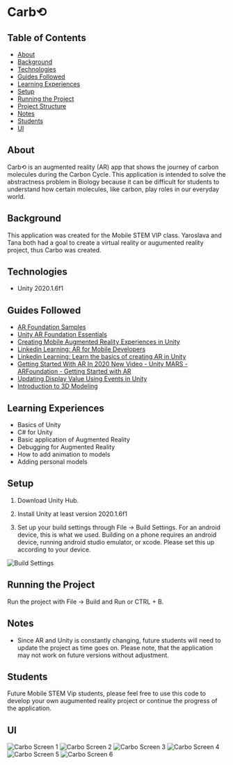 # Carb⟲

## Table of Contents

* [About](#about)
* [Background](#background)
* [Technologies](#technologies)
* [Guides Followed](#guides-followed)
* [Learning Experiences](#learning-experiences)
* [Setup](#setup)
* [Running the Project](#running-the-project)
* [Project Structure](#project-structure)
* [Notes](#notes)
* [Students](#students)
* [UI](#ui)

## About

Carb⟲ is an augmented reality (AR) app that shows the journey of carbon molecules during the Carbon Cycle. This application is intended to solve the abstractness problem in Biology because it can be difficult for students to understand how certain molecules, like carbon, play roles in our everyday world. 

## Background

This application was created for the Mobile STEM VIP class. Yaroslava and Tana both had a goal to create a virtual reality or augumented reality project, thus Carbo was created. 

## Technologies

* Unity 2020.1.6f1

## Guides Followed

* [AR Foundation Samples](https://github.com/Unity-Technologies/arfoundation-samples)
* [Unity AR Foundation Essentials](https://github.com/dilmerv/UnityARFoundationEssentials)
* [Creating Mobile Augmented Reality Experiences in Unity](https://programminghistorian.org/en/lessons/creating-mobile-augmented-reality-experiences-in-unity#xcode)
* [Linkedin Learning: AR for Mobile Developers](https://www.linkedin.com/learning/ar-for-mobile-developers/welcome?u=2163426)
* [Linkedin Learning: Learn the basics of creating AR in Unity](https://www.linkedin.com/learning/unity-ar-visualization-01-basic-concepts/learn-the-basics-of-creating-ar-in-unity?u=2163426)
* [Getting Started With AR In 2020 New Video - Unity MARS - ARFoundation - Getting Started with AR](https://www.youtube.com/watch?v=vdirZZt0HTg)
* [Updating Display Value Using Events in Unity](https://www.youtube.com/watch?v=jS2zpYLZZ9w&list=LL&index=3&t=4s)
* [Introduction to 3D Modeling](https://www.linkedin.com/learning/introduction-to-3d-2?trk=learning-serp_learning_search-card&upsellOrderOrigin=default_guest_learning)

## Learning Experiences

* Basics of Unity
* C# for Unity
* Basic application of Augmented Reality 
* Debugging for Augmented Reality
* How to add animation to models
* Adding personal models

## Setup

1. Download Unity Hub.

2. Install Unity at least version 2020.1.6f1

3. Set up your build settings through File -> Build Settings. For an android device, this is what we used. Building on a phone requires an android device, running android studio emulator, or xcode. Please set this up according to your device.

![Build Settings](https://github.com/Mobile-STEM/Carbo/blob/main/Assets/Images/BuildSettingsAndroid.PNG?raw=true "Build Settings Window")

## Running the Project

Run the project with File -> Build and Run or CTRL + B.

## Notes
* Since AR and Unity is constantly changing, future students will need to update the project as time goes on. Please note, that the application may not work on future versions without adjustment.

## Students

Future Mobile STEM Vip students, please feel free to use this code to develop your own augumented reality project or continue the progress of the application. 

## UI
![Carbo Screen 1](https://github.com/Mobile-STEM/Carbo/blob/main/Assets/Images/CarboPage1.PNG?raw=true "Carbo Screen 1")
![Carbo Screen 2](https://github.com/Mobile-STEM/Carbo/blob/main/Assets/Images/CarboPage2.PNG?raw=true "Carbo Screen 2")
![Carbo Screen 3](https://github.com/Mobile-STEM/Carbo/blob/main/Assets/Images/CarboPage3.PNG?raw=true "Carbo Screen 3")
![Carbo Screen 4](https://github.com/Mobile-STEM/Carbo/blob/main/Assets/Images/CarboPage4.PNG?raw=true "Carbo Screen 4")
![Carbo Screen 5](https://github.com/Mobile-STEM/Carbo/blob/main/Assets/Images/CarboPage5.PNG?raw=true "Carbo Screen 5")
![Carbo Screen 6](https://github.com/Mobile-STEM/Carbo/blob/main/Assets/Images/CarboPage6.PNG?raw=true "Carbo Screen 6")
